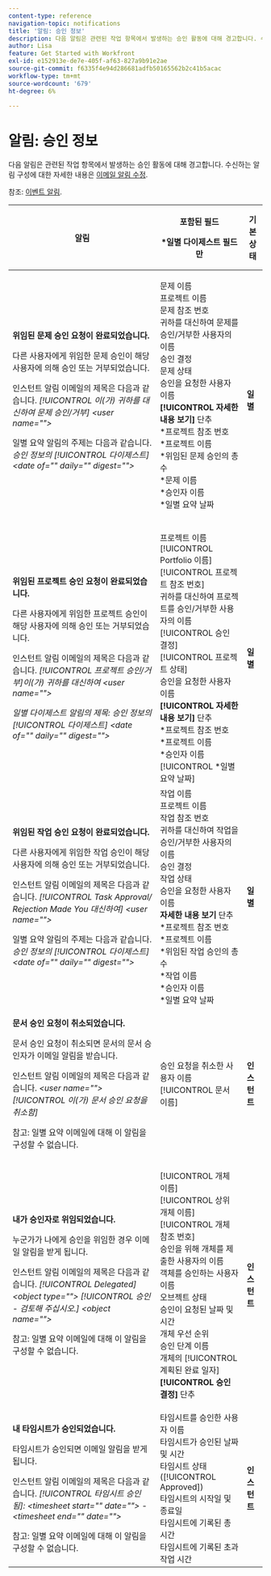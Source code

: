 ```yaml
---
content-type: reference
navigation-topic: notifications
title: '알림: 승인 정보'
description: 다음 알림은 관련된 작업 항목에서 발생하는 승인 활동에 대해 경고합니다. 수신하는 알림을 구성하는 방법에 대한 자세한 내용은 이메일 알림 수정 을 참조하십시오.
author: Lisa
feature: Get Started with Workfront
exl-id: e152913e-de7e-405f-af63-827a9b91e2ae
source-git-commit: f6335f4e94d286681adfb50165562b2c41b5acac
workflow-type: tm+mt
source-wordcount: '679'
ht-degree: 6%

---
```


# 알림: 승인 정보

다음 알림은 관련된 작업 항목에서 발생하는 승인 활동에 대해 경고합니다. 수신하는 알림 구성에 대한 자세한 내용은 [이메일 알림 수정](../../workfront-basics/using-notifications/activate-or-deactivate-your-own-event-notifications.md).

참조: [이벤트 알림](../../workfront-basics/using-notifications/event-notifications.md).

<table style="table-layout:auto"> 
 <col> 
 <col> 
 <col> 
 <thead> 
  <tr> 
   <th>알림</th> 
   <th> <p>포함된 필드 </p> <p> *일별 다이제스트 필드만</p> </th> 
   <th>기본 상태</th> 
  </tr> 
 </thead> 
 <tbody> 
  <tr> 
   <td> <p><strong>위임된 문제 승인 요청이 완료되었습니다.</strong> </p> <p>다른 사용자에게 위임한 문제 승인이 해당 사용자에 의해 승인 또는 거부되었습니다.</p> <p>인스턴트 알림 이메일의 제목은 다음과 같습니다. <em>[!UICONTROL 이(가) 귀하를 대신하여 문제 승인/거부] &lt;user name=""&gt;</em></p> <p>일별 요약 알림의 주제는 다음과 같습니다.<em> 승인 정보의 [!UICONTROL 다이제스트] &lt;date of="" daily="" digest=""&gt;</em></p> </td> 
   <td> <p>문제 이름<br>프로젝트 이름<br>문제 참조 번호<br>귀하를 대신하여 문제를 승인/거부한 사용자의 이름<br>승인 결정<br>문제 상태<br>승인을 요청한 사용자 이름<br><strong>[!UICONTROL 자세한 내용 보기]</strong> 단추<br>*프로젝트 참조 번호<br>*프로젝트 이름<br>*위임된 문제 승인의 총 수<br>*문제 이름<br>*승인자 이름<br>*일별 요약 날짜<br><br></p> </td> 
   <td><strong>일별</strong> </td> 
  </tr> 
  <tr> 
   <td> <p><strong>위임된 프로젝트 승인 요청이 완료되었습니다.</strong> </p> <p>다른 사용자에게 위임한 프로젝트 승인이 해당 사용자에 의해 승인 또는 거부되었습니다.</p> <p>인스턴트 알림 이메일의 제목은 다음과 같습니다. <em>[!UICONTROL 프로젝트 승인/거부]이(가) 귀하를 대신하여 &lt;user name=""&gt;</em></p> <p><em>일별 다이제스트 알림의 제목: 승인 정보의 [!UICONTROL 다이제스트] &lt;date of="" daily="" digest=""&gt;</em> </p> </td> 
   <td> 프로젝트 이름<br>[!UICONTROL Portfolio 이름]<br>[!UICONTROL 프로젝트 참조 번호]<br>귀하를 대신하여 프로젝트를 승인/거부한 사용자의 이름<br>[!UICONTROL 승인 결정]<br>[!UICONTROL 프로젝트 상태]<br>승인을 요청한 사용자 이름<br><strong>[!UICONTROL 자세한 내용 보기]</strong> 단추<br>*프로젝트 참조 번호<br>*프로젝트 이름<br>*승인자 이름<br>[!UICONTROL *일별 요약 날짜]<br></td> 
   <td><strong>일별</strong> </td> 
  </tr> 
  <tr> 
   <td> <p><strong>위임된 작업 승인 요청이 완료되었습니다.</strong> </p> <p>다른 사용자에게 위임한 작업 승인이 해당 사용자에 의해 승인 또는 거부되었습니다.</p> <p>인스턴트 알림 이메일의 제목은 다음과 같습니다. <em>[!UICONTROL Task Approval/ Rejection Made You 대신하여] &lt;user name=""&gt;</em></p> <p>일별 요약 알림의 주제는 다음과 같습니다.<em> 승인 정보의 [!UICONTROL 다이제스트] &lt;date of="" daily="" digest=""&gt;</em></p> </td> 
   <td> 작업 이름<br>프로젝트 이름<br>작업 참조 번호<br>귀하를 대신하여 작업을 승인/거부한 사용자의 이름<br>승인 결정<br>작업 상태<br>승인을 요청한 사용자 이름<br><strong>자세한 내용 보기</strong> 단추<br>*프로젝트 참조 번호<br>*프로젝트 이름<br>*위임된 작업 승인의 총 수<br>*작업 이름<br>*승인자 이름<br>*일별 요약 날짜<br></td> 
   <td><strong>일별</strong> </td> 
  </tr> 
  <tr> 
   <td> <p><strong>문서 승인 요청이 취소되었습니다.</strong> </p> <p>문서 승인 요청이 취소되면 문서의 문서 승인자가 이메일 알림을 받습니다.</p> <p>인스턴트 알림 이메일의 제목은 다음과 같습니다. <em>&lt;user name=""&gt; [!UICONTROL 이(가) 문서 승인 요청을 취소함]</em></p> <p> <p>참고: 일별 요약 이메일에 대해 이 알림을 구성할 수 없습니다.</p> </p> </td> 
   <td> 승인 요청을 취소한 사용자 이름<br>[!UICONTROL 문서 이름] </td> 
   <td><strong>인스턴트</strong> </td> 
  </tr> 
  <tr> 
   <td> <p><strong>내가 승인자로 위임되었습니다.</strong> </p> <p>누군가가 나에게 승인을 위임한 경우 이메일 알림을 받게 됩니다. </p> <p>인스턴트 알림 이메일의 제목은 다음과 같습니다. <em>[!UICONTROL Delegated] &lt;object type=""&gt; [!UICONTROL 승인 - 검토해 주십시오.] &lt;object name=""&gt;</em></p> <p> <p>참고: 일별 요약 이메일에 대해 이 알림을 구성할 수 없습니다.</p> </p> </td> 
   <td> <p>[!UICONTROL 개체 이름]<br>[!UICONTROL 상위 개체 이름]<br>[!UICONTROL 개체 참조 번호]<br>승인을 위해 개체를 제출한 사용자의 이름<br>객체를 승인하는 사용자 이름<br>오브젝트 상태<br>승인이 요청된 날짜 및 시간<br>개체 우선 순위<br>승인 단계 이름<br>개체의 [!UICONTROL 계획된 완료 일자]<br><strong>[!UICONTROL 승인 결정]</strong> 단추</p> </td> 
   <td><strong>인스턴트</strong> </td> 
  </tr> 
  <tr> 
   <td> <p><strong>내 타임시트가 승인되었습니다.</strong> </p> <p>타임시트가 승인되면 이메일 알림을 받게 됩니다.</p> <p>인스턴트 알림 이메일의 제목은 다음과 같습니다. <em>[!UICONTROL 타임시트 승인됨]: &lt;timesheet start="" date=""&gt; - &lt;timesheet end="" date=""&gt;</em></p> <p> <p>참고: 일별 요약 이메일에 대해 이 알림을 구성할 수 없습니다.</p> </p> </td> 
   <td> 타임시트를 승인한 사용자 이름<br>타임시트가 승인된 날짜 및 시간<br>타임시트 상태([!UICONTROL Approved])<br>타임시트의 시작일 및 종료일<br>타임시트에 기록된 총 시간<br>타임시트에 기록된 초과 작업 시간 </td> 
   <td><strong>인스턴트</strong> </td> 
  </tr> 
 </tbody> 
</table>

